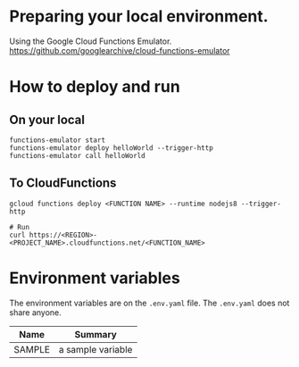 # Preparing your local environment.

Using the Google Cloud Functions Emulator.
https://github.com/googlearchive/cloud-functions-emulator

# How to deploy and run
## On your local

```
functions-emulator start
functions-emulator deploy helloWorld --trigger-http
functions-emulator call helloWorld
```

## To CloudFunctions

```
gcloud functions deploy <FUNCTION NAME> --runtime nodejs8 --trigger-http

# Run
curl https://<REGION>-<PROJECT_NAME>.cloudfunctions.net/<FUNCTION_NAME>
```

# Environment variables

The environment variables are on the `.env.yaml` file.
The `.env.yaml` does not share anyone.

| Name | Summary |
| --- | --- |
| SAMPLE | a sample variable |
